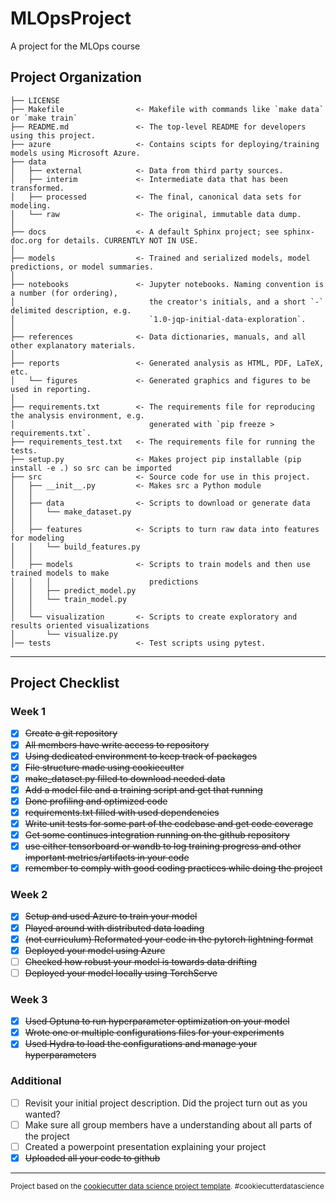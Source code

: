 MLOpsProject
==============================

A project for the MLOps course

Project Organization
------------

    ├── LICENSE
    ├── Makefile                <- Makefile with commands like `make data` or `make train`
    ├── README.md               <- The top-level README for developers using this project.
    ├── azure                   <- Contains scipts for deploying/training models using Microsoft Azure.
    ├── data
    │   ├── external            <- Data from third party sources.
    │   ├── interim             <- Intermediate data that has been transformed.
    │   ├── processed           <- The final, canonical data sets for modeling.
    │   └── raw                 <- The original, immutable data dump.
    │
    ├── docs                    <- A default Sphinx project; see sphinx-doc.org for details. CURRENTLY NOT IN USE.
    │
    ├── models                  <- Trained and serialized models, model predictions, or model summaries.
    │
    ├── notebooks               <- Jupyter notebooks. Naming convention is a number (for ordering),
    │                              the creator's initials, and a short `-` delimited description, e.g.
    │                              `1.0-jqp-initial-data-exploration`.
    │
    ├── references              <- Data dictionaries, manuals, and all other explanatory materials.
    │
    ├── reports                 <- Generated analysis as HTML, PDF, LaTeX, etc.
    │   └── figures             <- Generated graphics and figures to be used in reporting.
    │
    ├── requirements.txt        <- The requirements file for reproducing the analysis environment, e.g.
    │                              generated with `pip freeze > requirements.txt`.
    ├── requirements_test.txt   <- The requirements file for running the tests.
    ├── setup.py                <- Makes project pip installable (pip install -e .) so src can be imported
    ├── src                     <- Source code for use in this project.
    │   ├── __init__.py         <- Makes src a Python module
    │   │
    │   ├── data                <- Scripts to download or generate data
    │   │   └── make_dataset.py
    │   │
    │   ├── features            <- Scripts to turn raw data into features for modeling
    │   │   └── build_features.py
    │   │
    │   ├── models              <- Scripts to train models and then use trained models to make
    │   │   │                      predictions
    │   │   ├── predict_model.py
    │   │   └── train_model.py
    │   │
    │   └── visualization       <- Scripts to create exploratory and results oriented visualizations
    │       └── visualize.py
    │── tests                   <- Test scripts using pytest.

--------

Project Checklist
------------

### Week 1

- [x] ~~Create a git repository~~
- [x] ~~All members have write access to repository~~
- [x] ~~Using dedicated environment to keep track of packages~~
- [x] ~~File structure made using cookiecutter~~
- [x] ~~make_dataset.py filled to download needed data~~
- [x] ~~Add a model file and a training script and get that running~~
- [x] ~~Done profiling and optimized code~~
- [x] ~~requirements.txt filled with used dependencies~~
- [x] ~~Write unit tests for some part of the codebase and get code coverage~~
- [x] ~~Get some continues integration running on the github repository~~
- [x] ~~use either tensorboard or wandb to log training progress and other important metrics/artifacts in your code~~
- [x] ~~remember to comply with good coding practices while doing the project~~

### Week 2

- [x] ~~Setup and used Azure to train your model~~
- [x] ~~Played around with distributed data loading~~
- [x] ~~(not curriculum) Reformated your code in the pytorch lightning format~~
- [x] ~~Deployed your model using Azure~~
- [ ] ~~Checked how robust your model is towards data drifting~~
- [ ] ~~Deployed your model locally using TorchServe~~

### Week 3

- [x] ~~Used Optuna to run hyperparameter optimization on your model~~
- [x] ~~Wrote one or multiple configurations files for your experiments~~
- [x] ~~Used Hydra to load the configurations and manage your hyperparameters~~

### Additional

- [ ] Revisit your initial project description. Did the project turn out as you wanted?
- [ ] Make sure all group members have a understanding about all parts of the project
- [ ] Created a powerpoint presentation explaining your project
- [x] ~~Uploaded all your code to github~~

--------

<p><small>Project based on the <a target="_blank" href="https://drivendata.github.io/cookiecutter-data-science/">cookiecutter data science project template</a>. #cookiecutterdatascience</small></p>